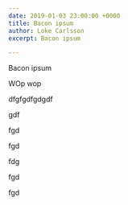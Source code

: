 ```yaml
---
date: 2019-01-03 23:00:00 +0000
title: Bacon ipsum
author: Loke Carlsson
excerpt: Bacon ipsum

---
```

Bacon ipsum

WOp wop

dfgfgdfgdgdf

gdf

fgd

fgd

fdg

fgd

fgd